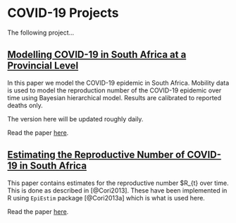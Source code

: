 # COVID-19 Projects

The following project...

## [Modelling COVID-19 in South Africa at a Provincial Level](modelling_covid-19_in_south_africa_at_a_provincial_level.html) 

In this paper we model the COVID-19 epidemic in South Africa. Mobility data is used to model the reproduction number of the COVID-19 epidemic over time using Bayesian hierarchical model. Results are calibrated to reported deaths only. 

The version here will be updated roughly daily.

Read the paper [here](modelling_covid-19_in_south_africa_at_a_provincial_level.md).


## [Estimating the Reproductive Number of COVID-19 in South Africa](estimating_r_south_africa.nb.html) 

This paper contains estimates for the reproductive number $R_{t} over time.  This is done as described in [@Cori2013].  These have been implemented in R using `EpiEstim` package [@Cori2013a] which is what is used here.  

Read the paper [here](estimating_r_south_africa.nb.html).
